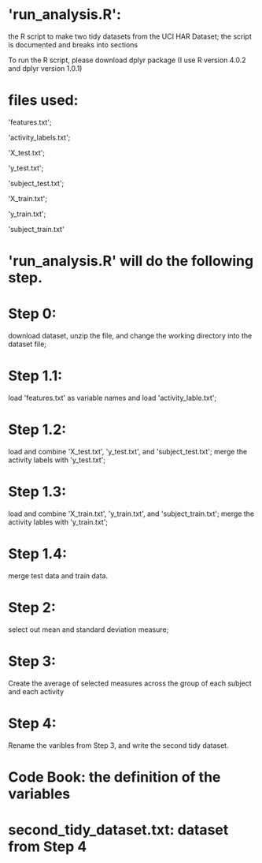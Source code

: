 # 'run_analysis.R': 
the R script to make two tidy datasets from the UCI HAR Dataset; the script is documented and breaks into sections

To run the R script, please download dplyr package (I use R version 4.0.2 and dplyr version 1.0.1)

# files used: 
'features.txt'; 

'activity_labels.txt';

'X_test.txt'; 

'y_test.txt'; 

'subject_test.txt'; 

'X_train.txt'; 

'y_train.txt'; 

'subject_train.txt'

# 'run_analysis.R' will do the following step.

# Step 0: 

download dataset, unzip the file, and change the working directory into the dataset file;

# Step 1.1: 
load 'features.txt' as variable names and load 'activity_lable.txt';
# Step 1.2: 
load and combine 'X_test.txt', 'y_test.txt', and 'subject_test.txt'; merge the activity labels with 'y_test.txt';
# Step 1.3: 
load and combine 'X_train.txt', 'y_train.txt', and 'subject_train.txt'; merge the activity lables with 'y_train.txt';
# Step 1.4: 
merge test data and train data. 

# Step 2: 
select out mean and standard deviation measure;

# Step 3: 
Create the average of selected measures across the group of each subject and each activity

# Step 4: 
Rename the varibles from Step 3, and write the second tidy dataset. 

# Code Book: the definition of the variables

# second_tidy_dataset.txt: dataset from Step 4